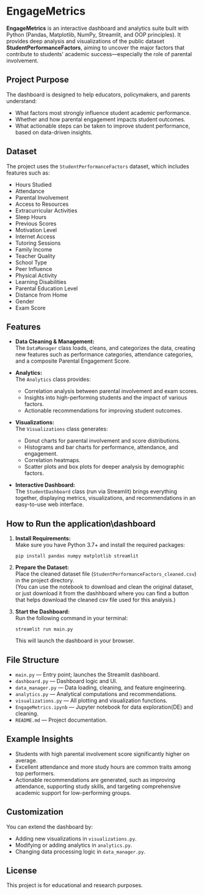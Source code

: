 # EngageMetrics

**EngageMetrics** is an interactive dashboard and analytics suite built with Python (Pandas, Matplotlib, NumPy, Streamlit, and OOP principles). It provides deep analysis and visualizations of the public dataset **StudentPerformanceFactors**, aiming to uncover the major factors that contribute to students' academic success—especially the role of parental involvement.

## Project Purpose

The dashboard is designed to help educators, policymakers, and parents understand:
- What factors most strongly influence student academic performance.
- Whether and how parental engagement impacts student outcomes.
- What actionable steps can be taken to improve student performance, based on data-driven insights.

## Dataset

The project uses the `StudentPerformanceFactors` dataset, which includes features such as:
- Hours Studied
- Attendance
- Parental Involvement
- Access to Resources
- Extracurricular Activities
- Sleep Hours
- Previous Scores
- Motivation Level
- Internet Access
- Tutoring Sessions
- Family Income
- Teacher Quality
- School Type
- Peer Influence
- Physical Activity
- Learning Disabilities
- Parental Education Level
- Distance from Home
- Gender
- Exam Score

## Features

- **Data Cleaning & Management:**  
  The `DataManager` class loads, cleans, and categorizes the data, creating new features such as performance categories, attendance categories, and a composite Parental Engagement Score.

- **Analytics:**  
  The `Analytics` class provides:
  - Correlation analysis between parental involvement and exam scores.
  - Insights into high-performing students and the impact of various factors.
  - Actionable recommendations for improving student outcomes.

- **Visualizations:**  
  The `Visualizations` class generates:
  - Donut charts for parental involvement and score distributions.
  - Histograms and bar charts for performance, attendance, and engagement.
  - Correlation heatmaps.
  - Scatter plots and box plots for deeper analysis by demographic factors.

- **Interactive Dashboard:**  
  The `StudentDashboard` class (run via Streamlit) brings everything together, displaying metrics, visualizations, and recommendations in an easy-to-use web interface.

## How to Run the application\dashboard

1. **Install Requirements:**  
   Make sure you have Python 3.7+ and install the required packages:
   ```
   pip install pandas numpy matplotlib streamlit
   ```

2. **Prepare the Dataset:**  
   Place the cleaned dataset file (`StudentPerformanceFactors_cleaned.csv`) in the project directory.  
   (You can use the notebook to download and clean the original dataset, or just download it from the dashhboard where you can find a button that helps download the cleaned csv file used for this analysis.)

3. **Start the Dashboard:**  
   Run the following command in your terminal:
   ```
   streamlit run main.py
   ```
   This will launch the dashboard in your browser.

## File Structure

- `main.py` — Entry point; launches the Streamlit dashboard.
- `dashboard.py` — Dashboard logic and UI.
- `data_manager.py` — Data loading, cleaning, and feature engineering.
- `analytics.py` — Analytical computations and recommendations.
- `visualizations.py` — All plotting and visualization functions.
- `EngageMetrics.ipynb` — Jupyter notebook for data exploration(DE) and cleaning.
- `README.md` — Project documentation.

## Example Insights

- Students with high parental involvement score significantly higher on average.
- Excellent attendance and more study hours are common traits among top performers.
- Actionable recommendations are generated, such as improving attendance, supporting study skills, and targeting comprehensive academic support for low-performing groups.

## Customization

You can extend the dashboard by:
- Adding new visualizations in `visualizations.py`.
- Modifying or adding analytics in `analytics.py`.
- Changing data processing logic in `data_manager.py`.

## License

This project is for educational and research purposes.
